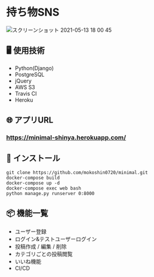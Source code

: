 # 持ち物SNS

![スクリーンショット 2021-05-13 18 00 45](https://user-images.githubusercontent.com/65533712/118103816-4df2c200-b415-11eb-9d56-9333bd70d02b.png)

## 🖥 使用技術
- Python(Django)
- PostgreSQL
- jQuery
- AWS S3
- Travis CI
- Heroku

## 🌐 アプリURL
### https://minimal-shinya.herokuapp.com/

## 💬 インストール
`git clone https://github.com/mokoshin0720/minimal.git`</br>
`docker-compose build`</br>
`docker-compose up -d`</br>
`docker-compose exec web bash`</br>
`python manage.py runserver 0:8000`</br>

## 📦 機能一覧
- ユーザー登録
- ログイン&テストユーザーログイン
- 投稿作成 / 編集 / 削除
- カテゴリごとの投稿閲覧
- いいね機能
- CI/CD
